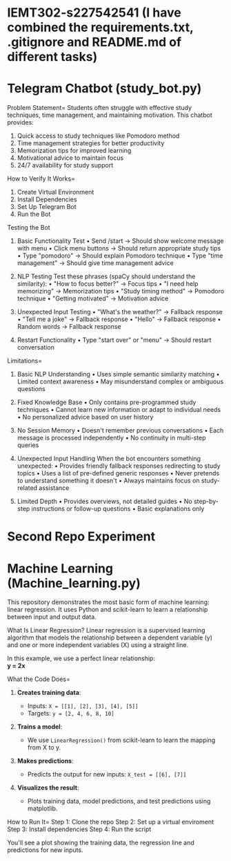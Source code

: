 # IEMT302-s227542541 (I have combined the requirements.txt, .gitignore and README.md of different tasks)

# Telegram Chatbot (study_bot.py)
Problem Statement=
Students often struggle with effective study techniques, time management, and maintaining motivation. This chatbot provides:
1. Quick access to study techniques like Pomodoro method
2. Time management strategies for better productivity
3. Memorization tips for improved learning
4. Motivational advice to maintain focus
5. 24/7 availability for study support

How to Verify It Works=
1. Create Virtual Environment
2. Install Dependencies
3. Set Up Telegram Bot
4. Run the Bot

Testing the Bot
1. Basic Functionality Test
  •	Send /start → Should show welcome message with menu
  •	Click menu buttons → Should return appropriate study tips
  •	Type "pomodoro" → Should explain Pomodoro technique
  •	Type "time management" → Should give time management advice

2. NLP Testing
Test these phrases (spaCy should understand the similarity):
  •	"How to focus better?" → Focus tips
  •	"I need help memorizing" → Memorization tips
  •	"Study timing method" → Pomodoro technique
  •	"Getting motivated" → Motivation advice

3. Unexpected Input Testing
  •	"What's the weather?" → Fallback response
  •	"Tell me a joke" → Fallback response
  •	"Hello" → Fallback response
  •	Random words → Fallback response

4. Restart Functionality
  •	Type "start over" or "menu" → Should restart conversation

Limitations=
1. Basic NLP Understanding
  •	Uses simple semantic similarity matching
  •	Limited context awareness
  •	May misunderstand complex or ambiguous questions

2. Fixed Knowledge Base
  •	Only contains pre-programmed study techniques
  •	Cannot learn new information or adapt to individual needs
  •	No personalized advice based on user history

3. No Session Memory
  •	Doesn't remember previous conversations
  •	Each message is processed independently
  •	No continuity in multi-step queries

4. Unexpected Input Handling
When the bot encounters something unexpected:
  •	Provides friendly fallback responses redirecting to study topics
  •	Uses a list of pre-defined generic responses
  •	Never pretends to understand something it doesn't
  •	Always maintains focus on study-related assistance

5. Limited Depth
  •	Provides overviews, not detailed guides
  •	No step-by-step instructions or follow-up questions
  •	Basic explanations only

# Second Repo Experiment

# Machine Learning (Machine_learning.py)
This repository demonstrates the most basic form of machine learning: linear regression. It uses Python and scikit-learn to learn a relationship between input and output data.

What Is Linear Regression?
Linear regression is a supervised learning algorithm that models the relationship between a dependent variable (y) and one or more independent variables (X) using a straight line.

In this example, we use a perfect linear relationship:  
**y = 2x**

What the Code Does=

1. **Creates training data**:  
   - Inputs: `X = [[1], [2], [3], [4], [5]]`  
   - Targets: `y = [2, 4, 6, 8, 10]`

2. **Trains a model**:  
   - We use `LinearRegression()` from scikit-learn to learn the mapping from X to y.

3. **Makes predictions**:  
   - Predicts the output for new inputs: `X_test = [[6], [7]]`

4. **Visualizes the result**:  
   - Plots training data, model predictions, and test predictions using matplotlib.

How to Run It=
  Step 1: Clone the repo
  Step 2: Set up a virtual enviroment
  Step 3: Install dependencies
  Step 4: Run the script

You'll see a plot showing the training data, the regression line and predictions for new inputs.
